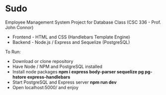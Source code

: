 # Sudo
Employee Management System Project for Database Class (CSC 336 - Prof. John Connor)

* Frontend - HTML and CSS (Handlebars Template Engine)
* Backend - Node.js / Express and Sequelize (PostgreSQL)

To Run:
* Download or clone repository
* Have Node / NPM and PostgreSQL installed 
* Install node packages **npm i express body-parser sequelize pg pg-hstore express-handlebars**
* Start PostgreSQL and Express server **npm run dev**
* Open localhost:5000/ and enjoy



